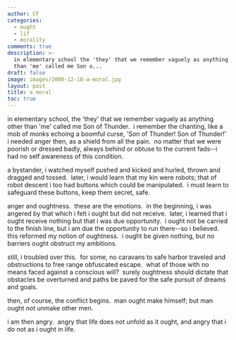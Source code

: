 ```yaml
---
author: CF
categories:
  - ought
  - lïf
  - morality
comments: true
description: >-
  in elementary school the 'they' that we remember vaguely as anything other
  than 'me' called me Son o...
draft: false
image: images/2008-12-18-a-moral.jpg
layout: post
title: a moral
toc: true
---
```

    
in elementary school, the 'they' that we remember vaguely as anything other than 'me' called me Son of Thunder.  i remember the chanting, like a mob of monks echoing a boomful curse, 'Son of Thunder! Son of Thunder!' i needed anger then, as a shield from all the pain.  no matter that we were poorish or dressed badly, always behind or obtuse to the current fads--i had no self awareness of this condition.    
    
a bystander, i watched myself pushed and kicked and hurled, thrown and dragged and tossed.  later, i would learn that my kin were robots; that of robot descent i too had buttons which could be manipulated.  i must learn to safeguard these buttons, keep them secret, safe.    
    
anger and oughtness.  these are the emotions.  in the beginning, i was angered by that which i felt i ought but did not receive.  later, i learned that i ought receive nothing but that i was due opportunity.  i ought not be carried to the finish line, but i am due the opportunity to run there--so i believed.  this reformed my notion of oughtness.  i ought be given nothing, but no barriers ought obstruct my ambitions.    
    
still, i troubled over this.  for some, no caravans to safe harbor traveled and obstructions to free range obfuscated escape.  what of those with no means faced against a conscious will?  surely oughtness should dictate that obstacles be overturned and paths be paved for the safe pursuit of dreams and goals.    
    
then, of course, the conflict begins.  man ought make himself; but man ought not unmake other men.    
    
i am then angry.  angry that life does not unfold as it ought, and angry that i do not as i ought in life.    
